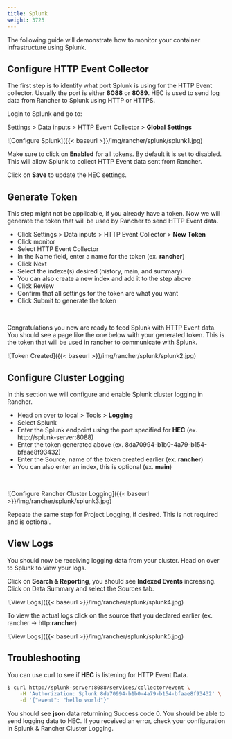```yaml
---
title: Splunk
weight: 3725
---
```


The following guide will demonstrate how to monitor your container
infrastructure using Splunk.

## Configure HTTP Event Collector

The first step is to identify what port Splunk is using for the HTTP Event
collector. Usually the port is either **8088** or **8089**. HEC is used to
send log data from Rancher to Splunk using HTTP or HTTPS.

Login to Splunk and go to:

Settings > Data inputs > HTTP Event Collector > **Global Settings**

![Configure Splunk]({{< baseurl >}}/img/rancher/splunk/splunk1.jpg)

Make sure to click on **Enabled** for all tokens. By default it is set to
disabled. This will allow Splunk to collect HTTP Event data sent from Rancher.

Click on **Save** to update the HEC settings.

## Generate Token

This step might not be applicable, if you already have a token. Now we will
generate the token that will be used by Rancher to send HTTP Event data.

- Click Settings > Data inputs > HTTP Event Collector > **New Token**
- Click monitor
- Select HTTP Event Collector
- In the Name field, enter a name for the token (ex. **rancher**)
- Click Next
- Select the indexe(s) desired  (history, main, and summary)
- You can also create a new index and add it to the step above
- Click Review
- Confirm that all settings for the token are what you want
- Click Submit to generate the token

&nbsp;

Congratulations you now are ready to feed Splunk with HTTP Event data. You
should see a page like the one below with your generated token. This is the
token that will be used in rancher to communicate with Splunk.

![Token Created]({{< baseurl >}}/img/rancher/splunk/splunk2.jpg)

## Configure Cluster Logging

In this section we will configure and enable Splunk cluster logging in Rancher.

- Head on over to local > Tools > **Logging**
- Select Splunk
- Enter the Splunk endpoint using the port specified for **HEC** (ex. http://splunk-server:8088)
- Enter the token generated above (ex. 8da70994-b1b0-4a79-b154-bfaae8f93432)
- Enter the Source, name of the token created earlier (ex. **rancher**)
- You can also enter an index, this is optional (ex. **main**)

&nbsp;

![Configure Rancher Cluster Logging]({{< baseurl >}}/img/rancher/splunk/splunk3.jpg)

Repeate the same step for Project Logging, if desired. This is not required and is optional.

## View Logs

You should now be receiving logging data from your cluster. Head on over to
Splunk to view your logs.

Click on **Search & Reporting**, you should see **Indexed Events** increasing.
Click on Data Summary and select the Sources tab.

![View Logs]({{< baseurl >}}/img/rancher/splunk/splunk4.jpg)

To view the actual logs click on the source that you declared earlier
(ex. rancher -> http:**rancher**)

![View Logs]({{< baseurl >}}/img/rancher/splunk/splunk5.jpg)

## Troubleshooting

You can use curl to see if **HEC** is listening for HTTP Event Data.

```bash
$ curl http://splunk-server:8088/services/collector/event \
    -H 'Authorization: Splunk 8da70994-b1b0-4a79-b154-bfaae8f93432' \
    -d '{"event": "hello world"}'
```

You should see **json** data returnining Success code 0. You should be able
to send logging data to HEC. If you received an error, check your configuration
in Splunk & Rancher Cluster Logging.
